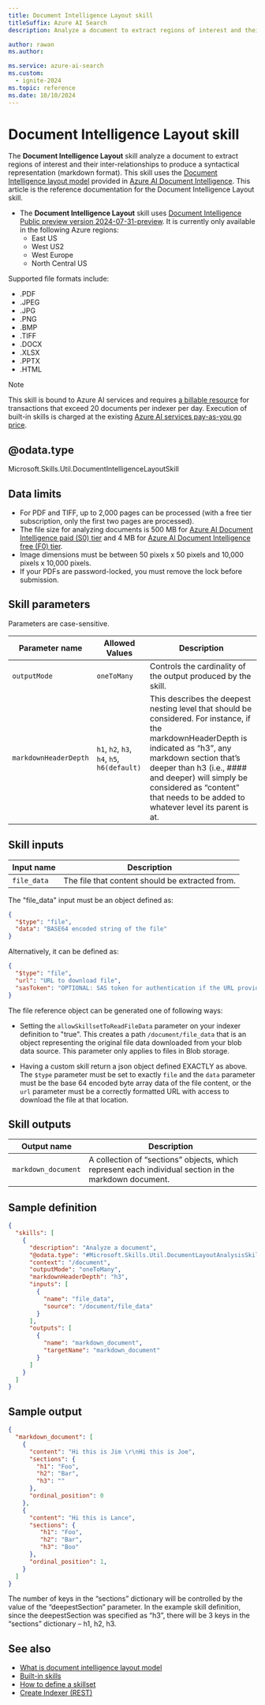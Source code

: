 ```yaml
---
title: Document Intelligence Layout skill
titleSuffix: Azure AI Search
description: Analyze a document to extract regions of interest and their inter-relationships to produce a syntactical representation (markdown format) in an enrichment pipeline in Azure AI Search.

author: rawan
ms.author: 

ms.service: azure-ai-search
ms.custom:
  - ignite-2024
ms.topic: reference
ms.date: 10/10/2024
---
```

# Document Intelligence Layout skill

The **Document Intelligence Layout** skill analyze a document to extract regions of interest and their inter-relationships to produce a syntactical representation (markdown format). This skill uses the [Document Intelligence layout model](/azure/ai-services/document-intelligence/concept-layout) provided in [Azure AI Document Intelligence](/azure/ai-services/document-intelligence/overview). This article is the reference documentation for the Document Intelligence Layout skill.

+ The **Document Intelligence Layout** skill uses [Document Intelligence Public preview version 2024-07-31-preview](https://learn.microsoft.com/en-us/rest/api/aiservices/operation-groups?view=rest-aiservices-v4.0%20(2024-07-31-preview)). It is currently only available in the following Azure regions:
    + East US
    + West US2
    + West Europe
    + North Central US

Supported file formats include:

+ .PDF
+ .JPEG
+ .JPG
+ .PNG
+ .BMP
+ .TIFF
+ .DOCX
+ .XLSX
+ .PPTX
+ .HTML

> [!NOTE]
> This skill is bound to Azure AI services and requires [a billable resource](cognitive-search-attach-cognitive-services.md) for transactions that exceed 20 documents per indexer per day. Execution of built-in skills is charged at the existing [Azure AI services pay-as-you go price](https://azure.microsoft.com/pricing/details/cognitive-services/).
>

## @odata.type

Microsoft.Skills.Util.DocumentIntelligenceLayoutSkill

## Data limits
+ For PDF and TIFF, up to 2,000 pages can be processed (with a free tier subscription, only the first two pages are processed).
+ The file size for analyzing documents is 500 MB for [Azure AI Document Intelligence paid (S0) tier]((https://azure.microsoft.com/pricing/details/cognitive-services/)) and 4 MB for [Azure AI Document Intelligence free (F0) tier]((https://azure.microsoft.com/pricing/details/cognitive-services/)).
+ Image dimensions must be between 50 pixels x 50 pixels and 10,000 pixels x 10,000 pixels.
+ If your PDFs are password-locked, you must remove the lock before submission.


## Skill parameters

Parameters are case-sensitive.

| Parameter name     | Allowed Values | Description |
|--------------------|-------------|-------------|
| `outputMode`    | `oneToMany` | Controls the cardinality of the output produced by the skill. |
| `markdownHeaderDepth` |`h1`, `h2`, `h3`, `h4`, `h5`, `h6(default)` | This describes the deepest nesting level that should be considered. For instance, if the markdownHeaderDepth is indicated as “h3”, any markdown section that’s deeper than h3 (i.e., #### and deeper) will simply be considered as “content” that needs to be added to whatever level its parent is at. |

## Skill inputs

| Input name | Description |
|--------------------|-------------|
| `file_data` | The file that content should be extracted from. |

The "file_data" input must be an object defined as:

```json
{
  "$type": "file",
  "data": "BASE64 encoded string of the file"
}
```

Alternatively, it can be defined as:

```json
{
  "$type": "file",
  "url": "URL to download file",
  "sasToken": "OPTIONAL: SAS token for authentication if the URL provided is for a file in blob storage"
}
```

The file reference object can be generated one of following ways:

+ Setting the `allowSkillsetToReadFileData` parameter on your indexer definition to "true".  This creates a path `/document/file_data` that is an object representing the original file data downloaded from your blob data source. This parameter only applies to files in Blob storage.

+ Having a custom skill return a json object defined EXACTLY as above.  The `$type` parameter must be set to exactly `file` and the `data` parameter must be the base 64 encoded byte array data of the file content, or the `url` parameter must be a correctly formatted URL with access to download the file at that location.

## Skill outputs

| Output name      | Description                   |
|---------------|-------------------------------|
| `markdown_document`    | A collection of “sections” objects, which represent each individual section in the markdown document.|

## Sample definition

```json
{
  "skills": [
    {
      "description": "Analyze a document",
      "@odata.type": "#Microsoft.Skills.Util.DocumentLayoutAnalysisSkill",
      "context": "/document",
      "outputMode": "oneToMany", 
      "markdownHeaderDepth": "h3", 
      "inputs": [
        {
          "name": "file_data",
          "source": "/document/file_data"
        }
      ],
      "outputs": [
        {
          "name": "markdown_document", 
          "targetName": "markdown_document" 
        }
      ]
    }
  ]
}
```

<a name="sample-output"></a>

## Sample output

```json
{
  "markdown_document": [
    { 
      "content": "Hi this is Jim \r\nHi this is Joe", 
      "sections": { 
        "h1": "Foo", 
        "h2": "Bar", 
        "h3": "" 
      },
      "ordinal_position": 0
    }, 
    { 
      "content": "Hi this is Lance",
      "sections": { 
         "h1": "Foo", 
         "h2": "Bar", 
         "h3": "Boo" 
      },
      "ordinal_position": 1,
    } 
  ] 
}
```

The number of keys in the “sections” dictionary will be controlled by the value of the “deepestSection” parameter. In the example skill definition, since the deepestSection was specified as “h3”, there will be 3 keys in the “sections” dictionary – h1, h2, h3. 

## See also

+ [What is document intelligence layout model](/azure/ai-services/document-intelligence/concept-layout)
+ [Built-in skills](cognitive-search-predefined-skills.md)
+ [How to define a skillset](cognitive-search-defining-skillset.md)
+ [Create Indexer (REST)](/rest/api/searchservice/indexers/create)
